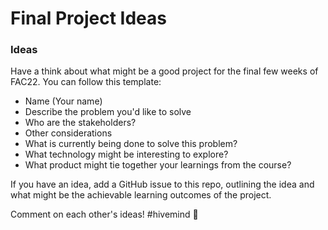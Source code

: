 # Final Project Ideas

### Ideas

Have a think about what might be a good project for the final few weeks of FAC22. 
You can follow this template: 

- Name (Your name)
- Describe the problem you'd like to solve
- Who are the stakeholders?
- Other considerations
- What is currently being done to solve this problem?
- What technology might be interesting to explore? 
- What product might tie together your learnings from the course?

If you have an idea, add a GitHub issue to this repo, outlining the idea and what might be the achievable learning outcomes of the project.

Comment on each other's ideas! #hivemind 🐝
